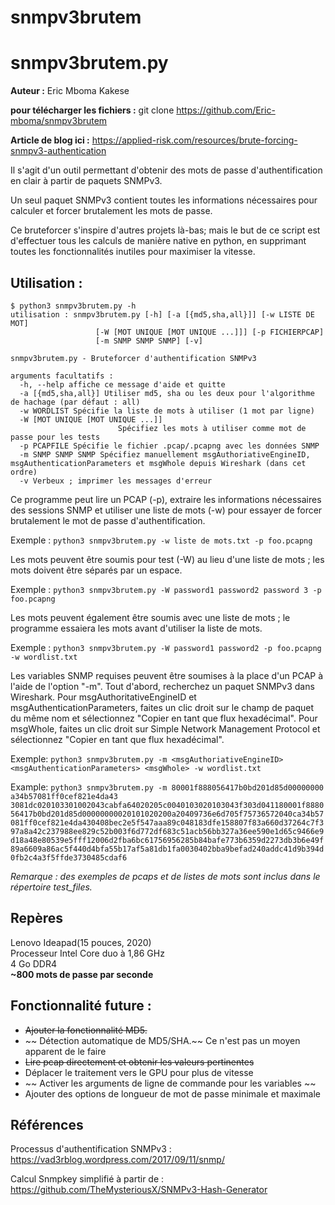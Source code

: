 # snmpv3brutem
# snmpv3brutem.py
**Auteur :** Eric Mboma Kakese

**pour télécharger les fichiers :** git clone https://github.com/Eric-mboma/snmpv3brutem 

**Article de blog ici :** https://applied-risk.com/resources/brute-forcing-snmpv3-authentication

Il s'agit d'un outil permettant d'obtenir des mots de passe d'authentification en clair à partir de paquets SNMPv3.

Un seul paquet SNMPv3 contient toutes les informations nécessaires pour calculer et forcer brutalement les mots de passe.

Ce bruteforcer s'inspire d'autres projets là-bas; mais le but de ce script est d'effectuer tous les calculs de manière native en python, en supprimant toutes les fonctionnalités inutiles pour maximiser la vitesse.

## Utilisation :

```envelopper
$ python3 snmpv3brutem.py -h
utilisation : snmpv3brutem.py [-h] [-a [{md5,sha,all}]] [-w LISTE DE MOT]
                   [-W [MOT UNIQUE [MOT UNIQUE ...]]] [-p FICHIERPCAP]
                   [-m SNMP SNMP SNMP] [-v]

snmpv3brutem.py - Bruteforcer d'authentification SNMPv3

arguments facultatifs :
  -h, --help affiche ce message d'aide et quitte
  -a [{md5,sha,all}] Utiliser md5, sha ou les deux pour l'algorithme de hachage (par défaut : all)
  -w WORDLIST Spécifie la liste de mots à utiliser (1 mot par ligne)
  -W [MOT UNIQUE [MOT UNIQUE ...]]
                        Spécifiez les mots à utiliser comme mot de passe pour les tests
  -p PCAPFILE Spécifie le fichier .pcap/.pcapng avec les données SNMP
  -m SNMP SNMP SNMP Spécifiez manuellement msgAuthoriativeEngineID, msgAuthenticationParameters et msgWhole depuis Wireshark (dans cet ordre)
  -v Verbeux ; imprimer les messages d'erreur
  ```
Ce programme peut lire un PCAP (-p), extraire les informations nécessaires des sessions SNMP et utiliser une liste de mots (-w) pour essayer de forcer brutalement le mot de passe d'authentification.

Exemple : `python3 snmpv3brutem.py -w liste de mots.txt -p foo.pcapng`

Les mots peuvent être soumis pour test (-W) au lieu d'une liste de mots ; les mots doivent être séparés par un espace.

Exemple : `python3 snmpv3brutem.py -W password1 password2 password 3 -p foo.pcapng`

Les mots peuvent également être soumis avec une liste de mots ; le programme essaiera les mots avant d'utiliser la liste de mots.

Exemple : `python3 snmpv3brutem.py -W password1 password2 -p foo.pcapng -w wordlist.txt`

Les variables SNMP requises peuvent être soumises à la place d'un PCAP à l'aide de l'option "-m". Tout d'abord, recherchez un paquet SNMPv3 dans Wireshark. Pour msgAuthoritativeEngineID et msgAuthenticationParameters, faites un clic droit sur le champ de paquet du même nom et sélectionnez "Copier en tant que flux hexadécimal". Pour msgWhole, faites un clic droit sur Simple Network Management Protocol et sélectionnez "Copier en tant que flux hexadécimal".

Exemple: `python3 snmpv3brutem.py -m <msgAuthoriativeEngineID> <msgAuthenticationParameters> <msgWhole> -w wordlist.txt`

Example: `python3 snmpv3brutem.py -m 80001f888056417b0bd201d85d00000000 a34b57081ff0cef821e4da43 3081dc020103301002043cabfa64020205c0040103020103043f303d041180001f888056417b0bd201d85d00000000020101020200a20409736e6d705f75736572040ca34b57081ff0cef821e4da430408bec2e5f547aaa89c048183dfe158807f83a660d37264c7f397a8a42c237988ee829c52b003f6d772df683c51acb56bb327a36ee590e1d65c9466e9d18a48e80539e5fff12006d2fba6bc61756956285b84bafe773b6359d2273db3b6e49f89a6609a86ac5f440d4bfa55b17af5a81db1fa0030402bba9befad240addc41d9b394d0fb2c4a3f5ffde3730485cdaf6`

*Remarque : des exemples de pcaps et de listes de mots sont inclus dans le répertoire test_files.*

## Repères
Lenovo Ideapad(15 pouces, 2020)\
Processeur Intel Core duo à 1,86 GHz\
4 Go DDR4\
**~800 mots de passe par seconde**

## Fonctionnalité future :
* ~~Ajouter la fonctionnalité MD5.~~
* ~~ Détection automatique de MD5/SHA.~~ Ce n'est pas un moyen apparent de le faire
* ~~Lire pcap directement et obtenir les valeurs pertinentes~~
* Déplacer le traitement vers le GPU pour plus de vitesse
* ~~ Activer les arguments de ligne de commande pour les variables ~~
* Ajouter des options de longueur de mot de passe minimale et maximale

## Références
Processus d'authentification SNMPv3 : https://vad3rblog.wordpress.com/2017/09/11/snmp/

Calcul Snmpkey simplifié à partir de : https://github.com/TheMysteriousX/SNMPv3-Hash-Generator
